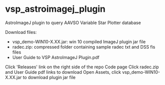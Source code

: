 # vsp_astroimagej_plugin
AstroImageJ plugin to query AAVSO Variable Star Plotter database

Download files:
-  vsp_demo-WIN10-X.XX.jar: win 10 compiled ImageJ plugin jar file
- radec.zip: compressed folder containing sample radec txt and DSS fis files
-  User Guide to VSP AstroImageJ Plugin.pdf

Click 'Releases' link on the right side of the repo Code page
Click radec.zip and User Guide pdf links to download
Open Assets, click vsp_demo-WIN10-X.XX.jar to download plugin jar file


